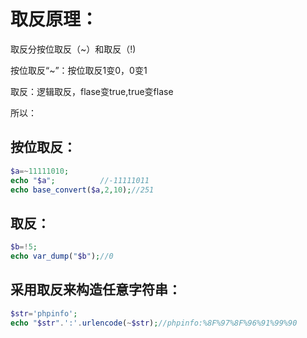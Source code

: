 # 取反原理：

取反分按位取反（~）和取反（!)

按位取反“~”：按位取反1变0，0变1

取反：逻辑取反，flase变true,true变flase



所以：

## 按位取反：

```php
$a=~11111010;
echo "$a";          //-11111011
echo base_convert($a,2,10);//251
```

## 取反：

```php
$b=!5;
echo var_dump("$b");//0
```



## 采用取反来构造任意字符串：

```php
$str='phpinfo';
echo "$str".':'.urlencode(~$str);//phpinfo:%8F%97%8F%96%91%99%90
```


